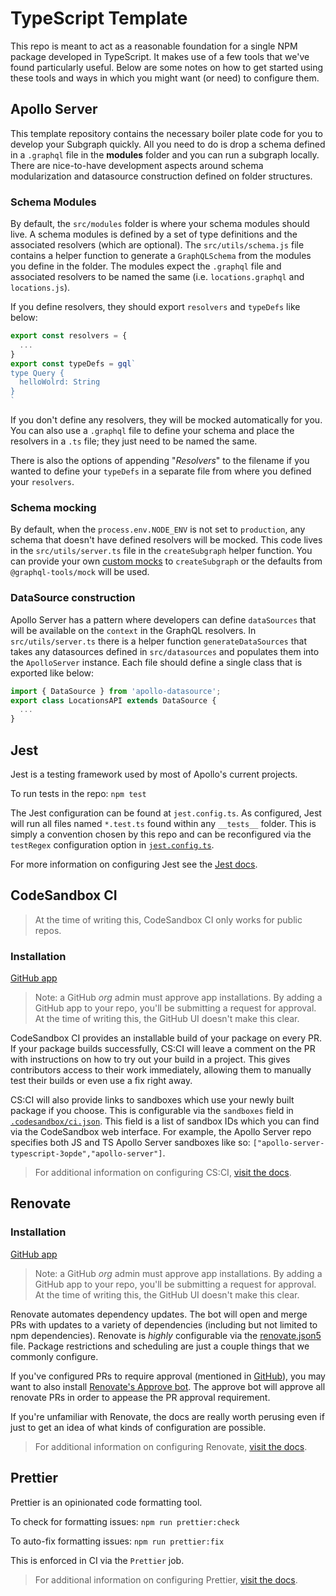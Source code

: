 # TypeScript Template

This repo is meant to act as a reasonable foundation for a single NPM package developed in TypeScript. It makes use of a few tools that we've found particularly useful. Below are some notes on how to get started using these tools and ways in which you might want (or need) to configure them.

## Apollo Server 

This template repository contains the necessary boiler plate code for you to develop your Subgraph quickly. All you need to do is drop a schema defined in a `.graphql` file in the **modules** folder and you can run a subgraph locally. There are nice-to-have development aspects around schema modularization and datasource construction defined on folder structures.

### Schema Modules

By default, the `src/modules` folder is where your schema modules should live. A schema modules is defined by a set of type definitions and the associated resolvers (which are optional). The `src/utils/schema.js` file contains a helper function to generate a `GraphQLSchema` from the modules you define in the folder. The modules expect the `.graphql` file and associated resolvers to be named the same (i.e. `locations.graphql` and `locations.js`). 

If you define resolvers, they should export `resolvers` and `typeDefs` like below:

```javascript
export const resolvers = {
  ...
}
export const typeDefs = gql`
type Query {
  helloWolrd: String
}
`
```

If you don't define any resolvers, they will be mocked automatically for you. You can also use a `.graphql` file to define your schema and place the resolvers in a `.ts` file; they just need to be named the same.

There is also the options of appending "*Resolvers*" to the filename if you wanted to define your `typeDefs` in a separate file from where you defined your `resolvers`.

### Schema mocking

By default, when the `process.env.NODE_ENV` is not set to `production`, any schema that doesn't have defined resolvers will be mocked. This code lives in the `src/utils/server.ts` file in the `createSubgraph` helper function. You can provide your own [custom mocks](https://www.graphql-tools.com/docs/mocking#customizing-mocks) to `createSubgraph` or the defaults from `@graphql-tools/mock` will be used. 

### DataSource construction

Apollo Server has a pattern where developers can define `dataSources` that will be available on the `context` in the GraphQL resolvers. In `src/utils/server.ts` there is a helper function `generateDataSources` that takes any datasources defined in `src/datasources` and populates them into the `ApolloServer` instance. Each file should define a single class that is exported like below:

```typescript
import { DataSource } from 'apollo-datasource';
export class LocationsAPI extends DataSource {
  ...
}
```

## Jest

Jest is a testing framework used by most of Apollo's current projects.

To run tests in the repo:
`npm test`

The Jest configuration can be found at `jest.config.ts`. As configured, Jest will run all files named `*.test.ts` found within any `__tests__` folder. This is simply a convention chosen by this repo and can be reconfigured via the `testRegex` configuration option in [`jest.config.ts`](jest.config.ts).

For more information on configuring Jest see the [Jest docs](https://jestjs.io/docs/configuration).

## CodeSandbox CI

> At the time of writing this, CodeSandbox CI only works for public repos.

### Installation

[GitHub app](https://github.com/apps/codesandbox)
> Note: a GitHub _org_ admin must approve app installations. By adding a GitHub app to your repo, you'll be submitting a request for approval. At the time of writing this, the GitHub UI doesn't make this clear.

CodeSandbox CI provides an installable build of your package on every PR. If your package builds successfully, CS:CI will leave a comment on the PR with instructions on how to try out your build in a project. This gives contributors access to their work immediately, allowing them to manually test their builds or even use a fix right away.

CS:CI will also provide links to sandboxes which use your newly built package if you choose. This is configurable via the `sandboxes` field in [`.codesandbox/ci.json`](.codesandbox/ci.json). This field is a list of sandbox IDs which you can find via the CodeSandbox web interface. For example, the Apollo Server repo specifies both JS and TS Apollo Server sandboxes like so: `["apollo-server-typescript-3opde","apollo-server"]`.

> For additional information on configuring CS:CI, [visit the docs](https://codesandbox.io/docs/ci).

## Renovate

### Installation

[GitHub app](https://github.com/apps/renovate)

> Note: a GitHub _org_ admin must approve app installations. By adding a GitHub app to your repo, you'll be submitting a request for approval. At the time of writing this, the GitHub UI doesn't make this clear.

Renovate automates dependency updates. The bot will open and merge PRs with updates to a variety of dependencies (including but not limited to npm dependencies). Renovate is _highly_ configurable via the [renovate.json5](renovate.json5) file. Package restrictions and scheduling are just a couple things that we commonly configure.

If you've configured PRs to require approval (mentioned in [GitHub](#github)), you may want to also install [Renovate's Approve bot](https://github.com/apps/renovate-approve). The approve bot will approve all renovate PRs in order to appease the PR approval requirement.

If you're unfamiliar with Renovate, the docs are really worth perusing even if just to get an idea of what kinds of configuration are possible.

> For additional information on configuring Renovate, [visit the docs](https://docs.renovatebot.com/).

## Prettier

Prettier is an opinionated code formatting tool. 

To check for formatting issues:
`npm run prettier:check`

To auto-fix formatting issues:
`npm run prettier:fix`

This is enforced in CI via the `Prettier` job.

> For additional information on configuring Prettier, [visit the docs](https://prettier.io/docs/en/options).
